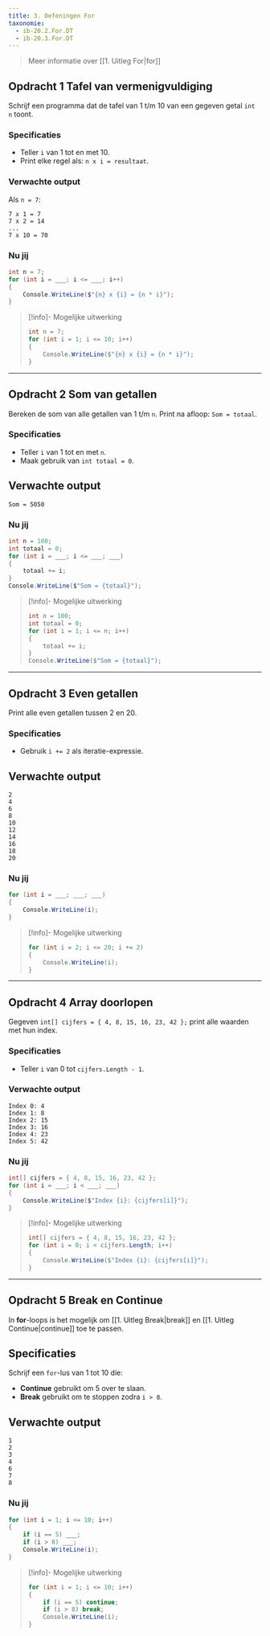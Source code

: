 ```yaml
---
title: 3. Oefeningen For  
taxonomie:
  - ib-20.2.For.DT
  - ib-20.3.For.DT
---
```


> Meer informatie over [[1. Uitleg For|for]]

## Opdracht 1 Tafel van vermenigvuldiging  
Schrijf een programma dat de tafel van 1 t/m 10 van een gegeven getal `int n` toont.

### Specificaties
- Teller `i` van 1 tot en met 10.  
- Print elke regel als: `n x i = resultaat`.

### Verwachte output
Als `n = 7`:
```
7 x 1 = 7
7 x 2 = 14
...
7 x 10 = 70
```

### Nu jij
```csharp
int n = 7;
for (int i = ___; i <= ___; i++)
{
    Console.WriteLine($"{n} x {i} = {n * i}");
}
```

> [!info]- Mogelijke uitwerking
> ```csharp
> int n = 7;
> for (int i = 1; i <= 10; i++)
> {
>     Console.WriteLine($"{n} x {i} = {n * i}");
> }
> ```

---

## Opdracht 2 Som van getallen
Bereken de som van alle getallen van 1 t/m `n`. Print na afloop: `Som = totaal`.

### Specificaties
- Teller `i` van 1 tot en met `n`.
- Maak gebruik van `int totaal = 0`.

## Verwachte output
```
Som = 5050
```

### Nu jij
```csharp
int n = 100;
int totaal = 0;
for (int i = ___; i <= ___; ___)
{
    totaal += i;
}
Console.WriteLine($"Som = {totaal}");
```

> [!info]- Mogelijke uitwerking
> ```csharp
> int n = 100;
> int totaal = 0;
> for (int i = 1; i <= n; i++)
> {
>     totaal += i;
> }
> Console.WriteLine($"Som = {totaal}");
> ```

---

## Opdracht 3 Even getallen
Print alle even getallen tussen 2 en 20.

### Specificaties
- Gebruik `i += 2` als iteratie-expressie.

## Verwachte output
```
2
4
6
8
10
12
14
16
18
20
```

### Nu jij
```csharp
for (int i = ___; ___; ___)
{
    Console.WriteLine(i);
}
```

> [!info]- Mogelijke uitwerking
> ```csharp
> for (int i = 2; i <= 20; i += 2)
> {
>     Console.WriteLine(i);
> }
> ```

---

## Opdracht 4 Array doorlopen
Gegeven `int[] cijfers = { 4, 8, 15, 16, 23, 42 };` print alle waarden met hun index.

### Specificaties
* Teller `i` van 0 tot `cijfers.Length - 1`.

### Verwachte output
```
Index 0: 4
Index 1: 8
Index 2: 15
Index 3: 16
Index 4: 23
Index 5: 42
```

### Nu jij
```csharp
int[] cijfers = { 4, 8, 15, 16, 23, 42 };
for (int i = ___; i < ___; ___)
{
    Console.WriteLine($"Index {i}: {cijfers[i]}");
}
```

> [!info]- Mogelijke uitwerking
> ```csharp
> int[] cijfers = { 4, 8, 15, 16, 23, 42 };
> for (int i = 0; i < cijfers.Length; i++)
> {
>     Console.WriteLine($"Index {i}: {cijfers[i]}");
> }
> ```

---

## Opdracht 5 Break en Continue
In **for**-loops is het mogelijk om [[1. Uitleg Break|break]] en [[1. Uitleg Continue|continue]] toe te passen.

## Specificaties
Schrijf een `for`-lus van 1 tot 10 die:

- **Continue** gebruikt om 5 over te slaan.
- **Break** gebruikt om te stoppen zodra `i > 8`.

## Verwachte output
```
1
2
3
4
6
7
8
```

### Nu jij
```csharp
for (int i = 1; i <= 10; i++)
{
    if (i == 5) ___;
    if (i > 8) ___;
    Console.WriteLine(i);
}
```

> [!info]- Mogelijke uitwerking
> ```csharp
> for (int i = 1; i <= 10; i++)
> {
>     if (i == 5) continue;
>     if (i > 8) break;
>     Console.WriteLine(i);
> }
> ```
